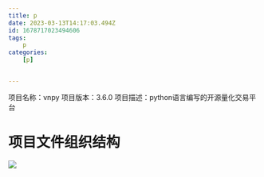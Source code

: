 ```yaml
---
title: p
date: 2023-03-13T14:17:03.494Z
id: 1678717023494606
tags:
	p
categories:
	[p]


---
```

项目名称：vnpy
项目版本：3.6.0
项目描述：python语言编写的开源量化交易平台

# 项目文件组织结构

![](/imgs/p/b.png)
